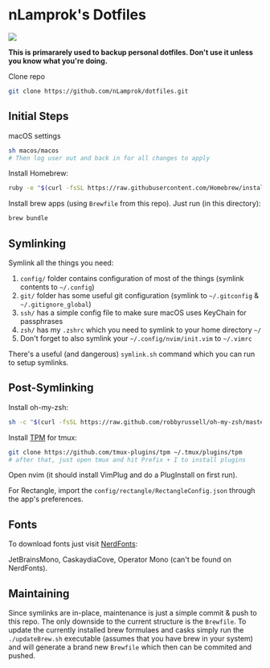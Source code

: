 # nLamprok's Dotfiles

![](https://imgur.com/TsE8hcw.png)

**This is primararely used to backup personal dotfiles. Don't use it unless you know what you're doing.**

Clone repo

```sh
git clone https://github.com/nLamprok/dotfiles.git
```

## Initial Steps

macOS settings

```sh
sh macos/macos
# Then log user out and back in for all changes to apply
```

Install Homebrew:

```sh
ruby -e "$(curl -fsSL https://raw.githubusercontent.com/Homebrew/install/master/install)"
```

Install brew apps (using `Brewfile` from this repo). Just run (in this directory):

```sh
brew bundle
```

## Symlinking

Symlink all the things you need:

1. `config/` folder contains configuration of most of the things (symlink contents to `~/.config`)
2. `git/` folder has some useful git configuration (symlink to `~/.gitconfig` & `~/.gitignore_global`)
3. `ssh/` has a simple config file to make sure macOS uses KeyChain for passphrases
4. `zsh/` has my `.zshrc` which you need to symlink to your home directory `~/`
5. Don't forget to also symlink your `~/.config/nvim/init.vim` to `~/.vimrc`

There's a useful (and dangerous) `symlink.sh` command which you can run to setup symlinks.

## Post-Symlinking

Install oh-my-zsh:

```sh
sh -c "$(curl -fsSL https://raw.github.com/robbyrussell/oh-my-zsh/master/tools/install.sh)"
```

Install [TPM](https://github.com/tmux-plugins/tpm) for tmux:

```sh
git clone https://github.com/tmux-plugins/tpm ~/.tmux/plugins/tpm
# after that, just open tmux and hit Prefix + I to install plugins
```

Open nvim (it should install VimPlug and do a PlugInstall on first run).

For Rectangle, import the `config/rectangle/RectangleConfig.json` through the app's preferences.

## Fonts

To download fonts just visit [NerdFonts](https://www.nerdfonts.com/font-downloads):

JetBrainsMono, CaskaydiaCove, Operator Mono (can't be found on NerdFonts).

## Maintaining

Since symlinks are in-place, maintenance is just a simple commit & push to this repo. The only downside
to the current structure is the `Brewfile`. To update the currently installed brew formulaes and casks
simply run the `./updateBrew.sh` executable (assumes that you have brew in your system) and will generate
a brand new `Brewfile` which then can be commited and pushed.
